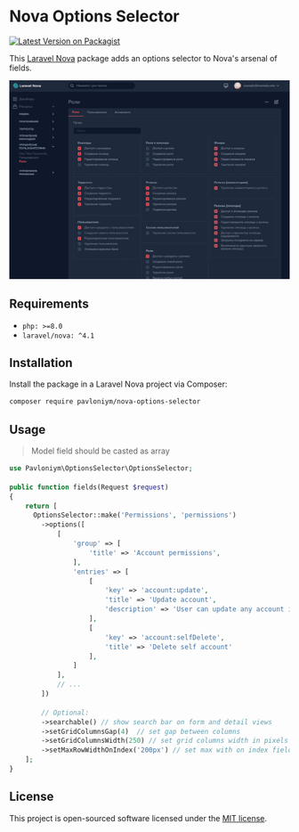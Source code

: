 # Nova Options Selector

[![Latest Version on Packagist](https://img.shields.io/packagist/v/pavloniym/nova-options-selector.svg?style=flat-square)](https://packagist.org/packages/pavloniym/nova-options-selector)

This [Laravel Nova](https://nova.laravel.com) package adds an options selector to Nova's arsenal of fields.

![Nova Options Selector](https://raw.githubusercontent.com/pavloniym/nova-options-selector/main/.github/assets/screenshot1.png)

## Requirements

- `php: >=8.0`
- `laravel/nova: ^4.1`

## Installation

Install the package in a Laravel Nova project via Composer:

```bash
composer require pavloniym/nova-options-selector
```

## Usage

> Model field should be casted as array

```php
use Pavloniym\OptionsSelector\OptionsSelector;

public function fields(Request $request)
{
    return [
      OptionsSelector::make('Permissions', 'permissions')
        ->options([
            [
                'group' => [
                    'title' => 'Account permissions',
                ],
                'entries' => [
                    [
                        'key' => 'account:update',
                        'title' => 'Update account',
                        'description' => 'User can update any account in database'
                    ],
                    [
                        'key' => 'account:selfDelete',
                        'title' => 'Delete self account'
                    ],
                ]
            ],
            // ...
        ])

        // Optional:
        ->searchable() // show search bar on form and detail views
        ->setGridColumnsGap(4)  // set gap between columns
        ->setGridColumnsWidth(250) // set grid columns width in pixels
        ->setMaxRowWidthOnIndex('200px') // set max with on index field
    ];
}
```

## License

This project is open-sourced software licensed under the [MIT license](LICENSE.md).
